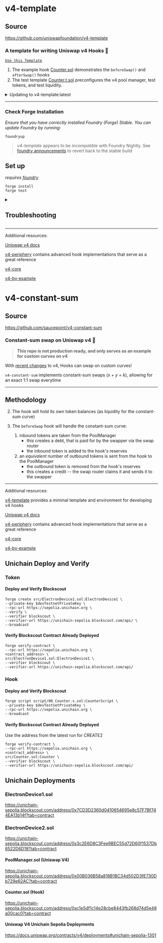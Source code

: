 # v4-template

## Source 

https://github.com/uniswapfoundation/v4-template

### **A template for writing Uniswap v4 Hooks 🦄**

[`Use this Template`](https://github.com/uniswapfoundation/v4-template/generate)

1. The example hook [Counter.sol](src/Counter.sol) demonstrates the `beforeSwap()` and `afterSwap()` hooks
2. The test template [Counter.t.sol](test/Counter.t.sol) preconfigures the v4 pool manager, test tokens, and test liquidity.

<details>
<summary>Updating to v4-template:latest</summary>

This template is actively maintained -- you can update the v4 dependencies, scripts, and helpers: 
```bash
git remote add template https://github.com/uniswapfoundation/v4-template
git fetch template
git merge template/main <BRANCH> --allow-unrelated-histories
```

</details>

---

### Check Forge Installation
*Ensure that you have correctly installed Foundry (Forge) Stable. You can update Foundry by running:*

```
foundryup
```

> *v4-template* appears to be _incompatible_ with Foundry Nightly. See [foundry announcements](https://book.getfoundry.sh/announcements) to revert back to the stable build



## Set up

*requires [foundry](https://book.getfoundry.sh)*

```
forge install
forge test
```

<details>
<summary><h2>Troubleshooting</h2></summary>



### *Permission Denied*

When installing dependencies with `forge install`, Github may throw a `Permission Denied` error

Typically caused by missing Github SSH keys, and can be resolved by following the steps [here](https://docs.github.com/en/github/authenticating-to-github/connecting-to-github-with-ssh) 

Or [adding the keys to your ssh-agent](https://docs.github.com/en/authentication/connecting-to-github-with-ssh/generating-a-new-ssh-key-and-adding-it-to-the-ssh-agent#adding-your-ssh-key-to-the-ssh-agent), if you have already uploaded SSH keys

### Hook deployment failures

Hook deployment failures are caused by incorrect flags or incorrect salt mining

1. Verify the flags are in agreement:
    * `getHookCalls()` returns the correct flags
    * `flags` provided to `HookMiner.find(...)`
2. Verify salt mining is correct:
    * In **forge test**: the *deployer* for: `new Hook{salt: salt}(...)` and `HookMiner.find(deployer, ...)` are the same. This will be `address(this)`. If using `vm.prank`, the deployer will be the pranking address
    * In **forge script**: the deployer must be the CREATE2 Proxy: `0x4e59b44847b379578588920cA78FbF26c0B4956C`
        * If anvil does not have the CREATE2 deployer, your foundry may be out of date. You can update it with `foundryup`

</details>

---

Additional resources:

[Uniswap v4 docs](https://docs.uniswap.org/contracts/v4/overview)

[v4-periphery](https://github.com/uniswap/v4-periphery) contains advanced hook implementations that serve as a great reference

[v4-core](https://github.com/uniswap/v4-core)

[v4-by-example](https://v4-by-example.org)


# v4-constant-sum

## Source

https://github.com/saucepoint/v4-constant-sum

### **Constant-sum swap on Uniswap v4 🦄**

> **This repo is not production ready, and only serves as an example for custom curves on v4**

With [recent changes](https://github.com/Uniswap/v4-core/pull/404) to v4, Hooks can swap on custom curves!

`v4-constant-sum` implements constant-sum swaps (*x + y = k*), allowing for an exact 1:1 swap everytime

---

## Methodology

2. The hook will hold its own token balances (as liquidity for the constant-sum curve)

3. The `beforeSwap` hook will handle the constant-sum curve:
    1. inbound tokens are taken from the PoolManager
        * this creates a debt, that is paid for by the swapper via the swap router
        * the inbound token is added to the hook's reserves
    2. an *equivalent* number of outbound tokens is sent from the hook to the PoolManager
        * the outbound token is removed from the hook's reserves
        * this creates a credit -- the swap router claims it and sends it to the swapper

---

Additional resources:

[v4-template](https://github.com/uniswapfoundation/v4-template) provides a minimal template and environment for developing v4 hooks

[Uniswap v4 docs](https://docs.uniswap.org/contracts/v4/overview)

[v4-periphery](https://github.com/uniswap/v4-periphery) contains advanced hook implementations that serve as a great reference

[v4-core](https://github.com/uniswap/v4-core)

[v4-by-example](https://v4-by-example.org)


## Unichain Deploy and Verify 

### Token

#### Deploy and Verify Blockscout
```shell
forge create src/ElectronDevice1.sol:ElectronDevice1 \
--private-key $devTestnetPrivateKey \
--rpc-url https://sepolia.unichain.org \
--verify \
--verifier blockscout \
--verifier-url https://unichain-sepolia.blockscout.com/api/ \
--broadcast
```

#### Verify Blockscout Contract Already Deployed
```shell
forge verify-contract \
--rpc-url https://sepolia.unichain.org \
<contract_address> \
src/ElectronDevice1.sol:ElectronDevice1 \
--verifier blockscout \
--verifier-url https://unichain-sepolia.blockscout.com/api/
```

### Hook

#### Deploy and Verify Blockscout

```shell
forge script script/00_Counter.s.sol:CounterScript \
--private-key $devTestnetPrivateKey \
--rpc-url https://sepolia.unichain.org \
--broadcast 
```

#### Verify Blockscout Contract Already Deployed

Use the address from the latest run for CREATE2

```shell
forge verify-contract \
--rpc-url https://sepolia.unichain.org \
<contract_address> \
src/Counter.sol:Counter \
--verifier blockscout \
--verifier-url https://unichain-sepolia.blockscout.com/api/
```

## Unichain Deployments 

### ElectronDevice1.sol

https://unichain-sepolia.blockscout.com/address/0x7CD3D2360d0410654695e8c57F7Bf744EA13b14f?tab=contract


### ElectronDevice2.sol

https://unichain-sepolia.blockscout.com/address/0x3c2E6D8C3Fee9BEC55d72D60f1537Db6522D6D18?tab=contract


#### PoolManager.sol (Uniswap V4)

https://unichain-sepolia.blockscout.com/address/0x00B036B58a818B1BC34d502D3fE730Db729e62AC?tab=contract

#### Counter.sol (Hook)

https://unichain-sepolia.blockscout.com/address/0xc1e5df1c14e28cbe8443fb268d74d5e48a00cac0?tab=contract

#### Uniswap V4 Unichain Sepolia Deployments

https://docs.uniswap.org/contracts/v4/deployments#unichain-sepolia-1301
